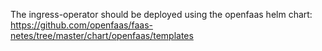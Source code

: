 The ingress-operator should be deployed using the openfaas helm chart: https://github.com/openfaas/faas-netes/tree/master/chart/openfaas/templates